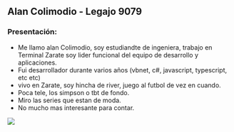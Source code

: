 ## Alan Colimodio - Legajo 9079
### **Presentación:**
- Me llamo alan Colimodio, soy estudiandte de ingeniera, trabajo en Terminal Zarate soy lider funcional del equipo de desarrollo y aplicaciones.
- Fui desarrollador durante varios años (vbnet, c#, javascript, typescript, etc etc)
- vivo en Zarate, soy hincha de river, juego al futbol de vez en cuando.
- Poca tele, los simpson o tbt de fondo.
- Miro las series que estan de moda.
- No mucho mas interesante para contar.


![](https://lh3.googleusercontent.com/LJK49tJV8jUfMV5HAm-A992-4QDEGDg0rCHzv1Kj_4iQn-BLaImLkAcKQjB83B8-Pxx_fL-C02WV2aGHcEWMPgjjmzrRljHZq1XUBGYgAvj8JOl8kbng5pm6yAg_JNORfVwpGd5e1i3jTSrfgWrc_lP-zGOvchH0GNpdrH2CTmshIicPTL6OxnPVdf-VHa0w6AZYgzt1sxXyodhc2xAY20bWRwDGYymIchOMusXH97SWxRTeitvOP96O93mYK-G9L8EWSOxdU3zuM9iSj9HoG2WxryvD-CXeKCIU-DspC-Z-oj4vWSYDsJoLk2y7IU6DvYR6iWfDzf8IC6NVufhDJUFd8RnQ-HxxSENkqM4qNcWOQ_gksMttLSxLkFFffaoGtrqDGqaGgEyWIOXCeAmkX7di9V8wEhoY5FDGy_bFaI8mFOv9Co7_om7VnJ3H4PkUrhb_bTdFkN25a2OLK8paaRCOgaZMIgwEL5Z4Urwc6Y0fbUJ0Al2inDA5QhF2Qzd7phBEM9jVYYQy_51qs2vo5aRbGdgN7VMzteOnMVhlKMu1rSfuqZY0SuD946xMu2rMhP09o6yGKENO-X35p5Ar_pnfAyicUzjYKF4JclFO2VczROTG-0iGRdYNoZaBIuAr4Kb7QEboB29hCRE6zlcis0FRzDVEjDI4-A2PJwn9Bhm86-q_syJ2KZIvqqT0gWqlCYeoKabon4IikVs1wYQ01VI=w522-h657-no?authuser=0)
